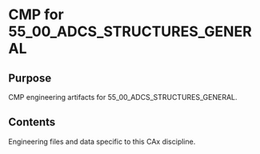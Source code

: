 # CMP for 55_00_ADCS_STRUCTURES_GENERAL

## Purpose
CMP engineering artifacts for 55_00_ADCS_STRUCTURES_GENERAL.

## Contents
Engineering files and data specific to this CAx discipline.

